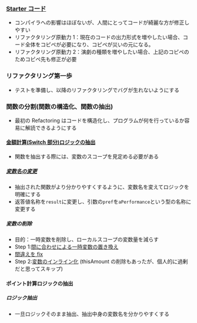 ### [Starter コード](https://github.com/jinyongnan810/refactoring/commit/0df33e535d47bc479a904ed3caa258feec0d62e1)

- コンパイラへの影響はほぼないが、人間にとってコードが綺麗な方が修正しやすい
- リファクタリング原動力 1：現在のコードの出力形式を増やしたい場合、コード全体をコピペが必要になり、コピペが災いの元になる。
- リファクタリング原動力 2：演劇の種類を増やしたい場合、上記のコピペのためコピペ先も修正が必要

### リファクタリング第一歩

- テストを準備し、以降のリファクタリングでバグが生れないようにする

### 関数の分割(関数の構造化、関数の抽出)

- 最初の Refactoring はコードを構造化し、プログラムが何を行っているか容易に解読できるようにする

#### [金額計算(Switch 部分)ロジックの抽出](https://github.com/jinyongnan810/refactoring/commit/506d24ed6c25bf272af4a8dbe51ec77cf57f3920)

- 関数を抽出する際には、変数のスコープを見定める必要がある

##### [変数名の変更](https://github.com/jinyongnan810/refactoring/commit/f823ac0bda8dfccffbcfc4fe655c374f71fcef1f)

- 抽出された関数がより分かりやすくするように、変数名を変えてロジックを明確にする
- 返答値名称を`result`に変更し、引数の`pref`を`aPerformance`という型の名称に変更する

##### 変数の削除

- 目的：一時変数を削除し、ローカルスコープの変数量を減らす
- Step 1:[間に合わせによる一時変数の置き換え](https://github.com/jinyongnan810/refactoring/commit/d78fe96d421913474b24f2b53af18eca7db2f9f6#diff-dd9e87fcdc315898d854026f42e7454b873ba7446e84c7b01f534e38229ef7ae)
- [間違えを fix](https://github.com/jinyongnan810/refactoring/commit/4cdda5376fe08f4f3ccd31b2c96f998d37eeaa02#diff-dd9e87fcdc315898d854026f42e7454b873ba7446e84c7b01f534e38229ef7ae)
- Step 2:[変数のインライン化](https://github.com/jinyongnan810/refactoring/commit/8b29d090a2fb481bd408f9fe8de73cb23aecadba) (thisAmount の削除もあったが、個人的に過剰だと思ってスキップ)

#### ポイント計算ロジックの抽出

##### ロジック抽出

- 一旦ロジックそのまま抽出、抽出中身の変数名を分かりやすくする
